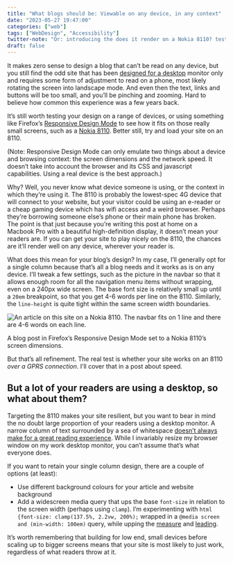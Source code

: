 ```yaml
---
title: "What blogs should be: Viewable on any device, in any context"
date: "2023-05-27 19:47:00"
categories: ["web"]
tags: ["WebDesign", "Accessibility"]
twitter-note: "Or: introducing the does it render on a Nokia 8110? test"
draft: false
---
```



It makes zero sense to design a blog that can’t be read on any device, but you still find the odd site that has been [designed for a desktop](https://www.twtd.co.uk/) monitor only and requires some form of adjustment to read on a phone, most likely rotating the screen into landscape mode. And even then the text, links and buttons will be too small, and you’ll be pinching and zooming. Hard to believe how common this experience was a few years back.

It’s still worth testing your design on a range of devices, or using something like Firefox’s [Responsive Design Mode](https://firefox-source-docs.mozilla.org/devtools-user/responsive_design_mode/) to see how it fits on those really small screens, such as a [Nokia 8110](https://www.nokia.com/phones/en_int/nokia-8110-4g?sku=16ARGYW1A09). Better still, try and load your site on an 8110.

(Note: Responsive Design Mode can only emulate two things about a device and browsing context: the screen dimensions and the network speed. It doesn’t take into account the browser and its CSS and javascript capabilities. Using a real device is the best approach.)

Why? Well, you never know what device someone is using, or the context in which they’re using it. The 8110 is probably the lowest-spec 4G device that will connect to your website, but your visitor could be using an e-reader or a cheap gaming device which has wifi access and a weird browser. Perhaps they’re borrowing someone else’s phone or their main phone has broken. The point is that just because you’re writing this post at home on a Macbook Pro with a beautiful high-definition display, it doesn’t mean your readers are. If you can get your site to play nicely on the 8110, the chances are it’ll render well on any device, wherever your reader is.

What does this mean for your blog’s design? In my case, I’ll generally opt for a single column because that’s all a blog needs and it works as is on any device. I’ll tweak a few settings, such as the picture in the navbar so that it allows enough room for all the navigation menu items without wrapping, even on a 240px wide screen. The base font size is relatively small up until a `20em` breakpoint, so that you get 4-6 words per line on the 8110. Similarly, the `line-height` is quite tight within the same screen width boundaries.

![An article on this site on a Nokia 8110. The navbar fits on 1 line and there are 4-6 words on each line.](https://thisdaysportion.com/images/nokia-8110.jpg "An article on this site on a Nokia 8110. The navbar fits on 1 line and there are 4-6 words on each line.")
<figcaption>A blog post in Firefox’s Responsive Design Mode set to a Nokia 8110’s screen dimensions.</figcaption>

But that’s all refinement. The real test is whether your site works on an 8110 _over a GPRS connection_. I’ll cover that in a post about speed.

## But a lot of your readers are using a desktop, so what about them?

Targeting the 8110 makes your site resilient, but you want to bear in mind the no doubt large proportion of your readers using a desktop monitor. A narrow column of text surrounded by a sea of whitespace [doesn’t always make for a great reading experience](https://fosstodon.org/@mobiuscog/110445664253146889). While I invariably resize my browser window on my work desktop monitor, you can’t assume that’s what everyone does.

If you want to retain your single column design, there are a couple of options (at least):

- Use different background colours for your article and website background
- Add a widescreen media query that ups the base `font-size` in relation to the screen width (perhaps using `clamp`). I’m experimenting with `html {font-size: clamp(137.5%, 2.2vw, 200%);` wrapped in a `@media screen and (min-width: 100em)` query, while upping the [measure](../../posts/getting-measure-right/) and [leading](../../posts/line-height-leading-website-css/).

It’s worth remembering that building for low end, small devices before scaling up to bigger screens means that your site is most likely to just work, regardless of what readers throw at it.

